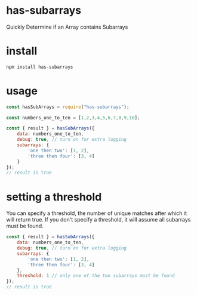 # has-subarrays
Quickly Determine if an Array contains Subarrays

# install
```bash
npm install has-subarrays
```

# usage
```javascript
const hasSubArrays = require("has-subarrays");

const numbers_one_to_ten = [1,2,3,4,5,6,7,8,9,10];

const { result } = hasSubArrays({
    data: numbers_one_to_ten,
    debug: true, // turn on for extra logging
    subarrays: {
        'one then two': [1, 2],
        'three then four': [3, 4]
    }
});
// result is true
```

# setting a threshold
You can specify a threshold, the number of unique matches after which it will return true.
If you don't specify a threshold, it will assume all subarrays must be found.
```javascript
const { result } = hasSubArrays({
    data: numbers_one_to_ten,
    debug: true, // turn on for extra logging
    subarrays: {
        'one then two': [1, 2],
        'three then four': [3, 4]
    },
    threshold: 1 // only one of the two subarrays must be found
});
// result is true
```
